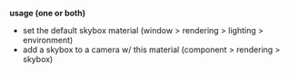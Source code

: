 **usage (one or both)**
- set the default skybox material (window > rendering > lighting > environment)
- add a skybox to a camera w/ this material (component > rendering > skybox)